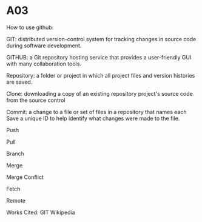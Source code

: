 # A03

How to use github:

GIT: distributed version-control system for tracking changes in source code during software development.

GITHUB: a Git repository hosting service that provides a user-friendly GUI with many collaboration tools.  

Repository: a folder or project in which all project files and version histories are saved.

Clone: downloading a copy of an existing repository project's source code from the source control

Commit: a change to a file or set of files in a repository that names each Save a unique ID to help identify what changes were made to the file.

Push

Pull

Branch

Merge

Merge Conflict

Fetch

Remote

Works Cited:
GIT Wikipedia

